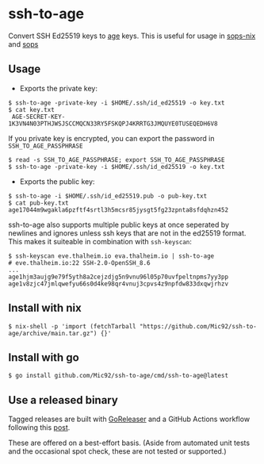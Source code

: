 # ssh-to-age
Convert SSH Ed25519 keys to [age](https://github.com/FiloSottile/age) keys.
This is useful for usage in [sops-nix](https://github.com/Mic92/sops-nix) and
[sops](https://github.com/mozilla/sops)

## Usage

- Exports the private key:

```console
$ ssh-to-age -private-key -i $HOME/.ssh/id_ed25519 -o key.txt
$ cat key.txt
 AGE-SECRET-KEY-1K3VN4N03PTHJWSJSCCMQCN33RY5FSKQPJ4KRRTG3JMQUYE0TUSEQEDH6V8
```

If you private key is encrypted, you can export the password in `SSH_TO_AGE_PASSPHRASE`

``` console
$ read -s SSH_TO_AGE_PASSPHRASE; export SSH_TO_AGE_PASSPHRASE
$ ssh-to-age -private-key -i $HOME/.ssh/id_ed25519 -o key.txt
```

- Exports the public key:

```console
$ ssh-to-age -i $HOME/.ssh/id_ed25519.pub -o pub-key.txt
$ cat pub-key.txt
age17044m9wgakla6pzftf4srtl3h5mcsr85jysgt5fg23zpnta8sfdqhzn452
```

ssh-to-age also supports multiple public keys at once seperated by newlines and ignores unless ssh keys that are not in the ed25519 format. This makes it suiteable in combination with `ssh-keyscan`:

```console
$ ssh-keyscan eve.thalheim.io eva.thalheim.io | ssh-to-age
# eve.thalheim.io:22 SSH-2.0-OpenSSH_8.6
...
age1hjm3aujg9e79f5yth8a2cejzdjg5n9vnu96l05p70uvfpeltnpms7yy3pp
age1v8zjc47jmlqwefyu66s0d4ke98qr4vnuj3cpvs4z9npfdw833dxqwjrhzv
```

## Install with nix

```console
$ nix-shell -p 'import (fetchTarball "https://github.com/Mic92/ssh-to-age/archive/main.tar.gz") {}'
```

## Install with go

```console
$ go install github.com/Mic92/ssh-to-age/cmd/ssh-to-age@latest
```

## Use a released binary

Tagged releases are built with [GoReleaser](https://goreleaser.com/) and a GitHub Actions workflow following this [post](https://gitgist.com/posts/goreleaser-and-github-actions/).

These are offered on a best-effort basis. (Aside from automated unit tests and the occasional spot check, these are not tested or supported.)
